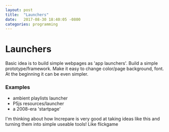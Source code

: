 ```yaml
---
layout: post
title:  "Launchers"
date:   2017-08-30 18:40:05 -0800
categories: programming
---
```


# Launchers

Basic idea is to build simple webpages as 'app launchers'. Build a simple prototype/framework. Make it easy to change color/page background, font. At the beginning it can be even simpler.

### Examples
* ambient playlists launcher
* P5js resources/launcher
* a 2008-era 'startpage'

I'm thinking about how Increpare is very good at taking ideas like this and turning them into simple useable tools! Like flickgame
